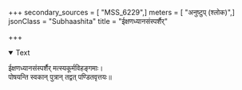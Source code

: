 +++
secondary_sources = [ "MSS_6229",]
meters = [ "अनुष्टुप् (श्लोक)",]
jsonClass = "Subhaashita"
title = "ईक्षणध्यानसंस्पर्शैर्"

+++

<details open><summary>Text</summary>

ईक्षणध्यानसंस्पर्शैर् मत्स्यकूर्मविहङ्गमाः।  
पोषयन्ति स्वकान् पुत्रान् तद्वत् पण्डितवृत्तयः॥
</details>
